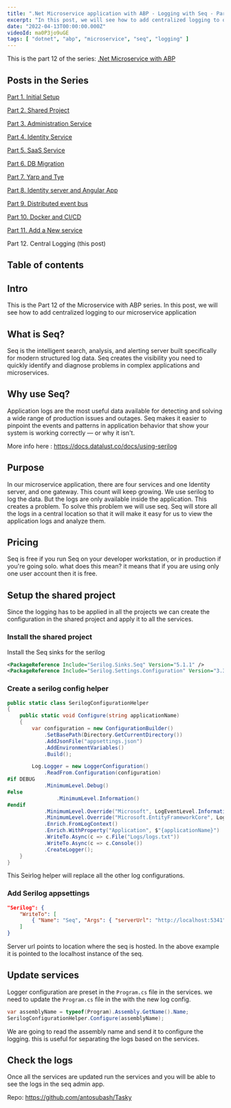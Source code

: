 ```yaml
---
title: ".Net Microservice application with ABP - Logging with Seq - Part 12"
excerpt: "In this post, we will see how to add centralized logging to our microservice application"
date: "2022-04-13T00:00:00.000Z"
videoId: ma0P3jo9uGE 
tags: [ "dotnet", "abp", "microservice", "seq", "logging" ]
---
```


This is the part 12 of the series: [.Net Microservice with ABP](https://blog.antosubash.com/posts/abp-microservice-series)

## Posts in the Series

[Part 1. Initial Setup](https://blog.antosubash.com/posts/netcore-microservice-with-abp-init-part-1)

[Part 2. Shared Project](https://blog.antosubash.com/posts/netcore-microservice-with-abp-shared-project-part-2)

[Part 3. Administration Service](https://blog.antosubash.com/posts/netcore-microservice-with-abp-administration-services-part-3)

[Part 4. Identity Service](https://blog.antosubash.com/posts/netcore-microservice-with-abp-identity-services-part-4)

[Part 5. SaaS Service](https://blog.antosubash.com/posts/netcore-microservice-with-abp-saas-services-part-5)

[Part 6. DB Migration](https://blog.antosubash.com/posts/netcore-microservice-with-abp-db-migration-part-6)

[Part 7. Yarp and Tye](https://blog.antosubash.com/posts/netcore-microservice-with-abp-yarp-and-tye-part-7)

[Part 8. Identity server and Angular App](https://blog.antosubash.com/posts/netcore-microservice-with-abp-identity-server-and-angular-part-8)

[Part 9. Distributed event bus](https://blog.antosubash.com/posts/netcore-microservice-with-abp-distributed-event-bus-part-9)

[Part 10. Docker and CI/CD](https://blog.antosubash.com/posts/netcore-microservice-with-abp-docker-and-ci-cd-part-10)

[Part 11. Add a New service](https://blog.antosubash.com/posts/netcore-microservice-with-abp-add-new-service-part-11)

Part 12. Central Logging (this post)

## Table of contents

## Intro

This is the Part 12 of the Microservice with ABP series. In this post, we will see how to add centralized logging to our microservice application

## What is Seq?

Seq is the intelligent search, analysis, and alerting server built specifically for modern structured log data. Seq creates the visibility you need to quickly identify and diagnose problems in complex applications and microservices.

## Why use Seq?

Application logs are the most useful data available for detecting and solving a wide range of production issues and outages. Seq makes it easier to pinpoint the events and patterns in application behavior that show your system is working correctly — or why it isn't.

More info here : <https://docs.datalust.co/docs/using-serilog>

## Purpose

In our microservice application, there are four services and one Identity server, and one gateway. This count will keep growing. We use serilog to log the data. But the logs are only available inside the application. This creates a problem. To solve this problem we will use seq. Seq will store all the logs in a central location so that it will make it easy for us to view the application logs and analyze them.

## Pricing

Seq is free if you run Seq on your developer workstation, or in production if you're going solo. what does this mean? it means that if you are using only one user account then it is free.

## Setup the shared project

Since the logging has to be applied in all the projects we can create the configuration in the shared project and apply it to all the services.

### Install the shared project

Install the Seq sinks for the serilog

```xml
<PackageReference Include="Serilog.Sinks.Seq" Version="5.1.1" />
<PackageReference Include="Serilog.Settings.Configuration" Version="3.3.0" />
```

### Create a serilog config helper

```cs
public static class SerilogConfigurationHelper
{
    public static void Configure(string applicationName)
    {
        var configuration = new ConfigurationBuilder()
            .SetBasePath(Directory.GetCurrentDirectory())
            .AddJsonFile("appsettings.json")
            .AddEnvironmentVariables()
            .Build();

        Log.Logger = new LoggerConfiguration()
            .ReadFrom.Configuration(configuration)
#if DEBUG
            .MinimumLevel.Debug()
#else
                .MinimumLevel.Information()
#endif
            .MinimumLevel.Override("Microsoft", LogEventLevel.Information)
            .MinimumLevel.Override("Microsoft.EntityFrameworkCore", LogEventLevel.Warning)
            .Enrich.FromLogContext()
            .Enrich.WithProperty("Application", $"{applicationName}")
            .WriteTo.Async(c => c.File("Logs/logs.txt"))
            .WriteTo.Async(c => c.Console())
            .CreateLogger();
    }
}
```

This Seirlog helper will replace all the other log configurations. 

### Add Serilog appsettings

```json
"Serilog": {
    "WriteTo": [
        { "Name": "Seq", "Args": { "serverUrl": "http://localhost:5341" } }
    ]
}
```

Server url points to location where the seq is hosted. In the above example it is pointed to the localhost instance of the seq.

## Update services

Logger configuration are preset in the `Program.cs` file in the services. we need to update the `Program.cs` file in the with the new log config.

```cs
var assemblyName = typeof(Program).Assembly.GetName().Name;
SerilogConfigurationHelper.Configure(assemblyName);
```

We are going to read the assembly name and send it to configure the logging. this is useful for separating the logs based on the services.

## Check the logs

Once all the services are updated run the services and you will be able to see the logs in the seq admin app.

Repo: <https://github.com/antosubash/Tasky>
